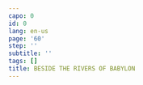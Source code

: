 ```yaml
---
capo: 0
id: 0
lang: en-us
page: '60'
step: ''
subtitle: ''
tags: []
title: BESIDE THE RIVERS OF BABYLON
---
```

